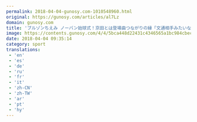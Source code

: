 ```yaml
---
permalink: 2018-04-04-gunosy.com-1010548960.html
original: https://gunosy.com/articles/al7Lz
domain: gunosy.com
title: 'ブルゾンちえみ ノーバン始球式！京田とは登場曲つながりの縁「文通相手みたいな変な感覚」（スポニチアネックス） - グノシー'
image: https://contents.gunosy.com/4/4/5bca448d22431c4346565a1bc984cbec_content.jpg
date: 2018-04-04 09:35:14
category: sport
translations: 
 - 'en'
 - 'es'
 - 'de'
 - 'ru'
 - 'fr'
 - 'it'
 - 'zh-CN'
 - 'zh-TW'
 - 'ar'
 - 'pt'
 - 'hy'
---
```



